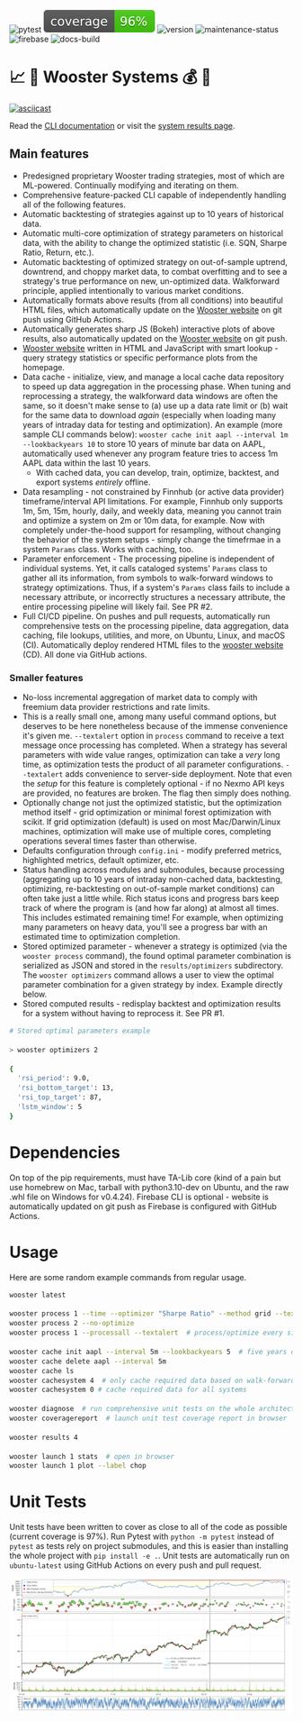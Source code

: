 ![pytest](https://github.com/preritdas/wooster-trading-systems/actions/workflows/pytest.yml/badge.svg)
![coverage-badge](tests/badge.svg)
![version](https://img.shields.io/badge/python-3.10%20%7C%203.11-blue)
![maintenance-status](https://img.shields.io/badge/maintenance-passively--developed-green.svg)
![firebase](https://github.com/preritdas/wooster-trading-systems/actions/workflows/firebase-hosting-merge.yml/badge.svg)
![docs-build](https://github.com/preritdas/wooster-trading-systems/actions/workflows/docs.yml/badge.svg)


# :chart_with_upwards_trend: :robot: Wooster Systems :moneybag: :money_with_wings:

[![asciicast](https://asciinema.org/a/WZoORNecs2HiOfXnY7nquwtMo.svg)](https://asciinema.org/a/WZoORNecs2HiOfXnY7nquwtMo)

Read the [CLI documentation](https://woosterdocs.preritdas.com) or visit the [system results page](https://wooster.preritdas.com).

<!--features!-->
## Main features

- Predesigned proprietary Wooster trading strategies, most of which are ML-powered. Continually modifying and iterating on them.
- Comprehensive feature-packed CLI capable of independently handling all of the following features.
- Automatic backtesting of strategies against up to 10 years of historical data.
- Automatic multi-core optimization of strategy parameters on historical data, with the ability to change the optimized statistic (i.e. SQN, Sharpe Ratio, Return, etc.).
- Automatic backtesting of optimized strategy on out-of-sample uptrend, downtrend, and choppy market data, to combat overfitting and to see a strategy's true performance on new, un-optimized data. Walkforward principle, applied intentionally to various market conditions.
- Automatically formats above results (from all conditions) into beautiful HTML files, which automatically update on the [Wooster website](https://wooster.preritdas.com) on git push using GitHub Actions.
- Automatically generates sharp JS (Bokeh) interactive plots of above results, also automatically updated on the [Wooster website](https://wooster.preritdas.com) on git push.
- [Wooster website](https://wooster.preritdas.com) written in HTML and JavaScript with smart lookup - query strategy statistics or specific performance plots from the homepage.
- Data cache - initialize, view, and manage a local cache data repository to speed up data aggregation in the processing phase. When tuning and reprocessing a strategy, the walkforward data windows are often the same, so it doesn't make sense to (a) use up a data rate limit or (b) wait for the same data to download _again_ (especially when loading many years of intraday data for testing and optimization). An example (more sample CLI commands below): `wooster cache init aapl --interval 1m --lookbackyears 10` to store 10 years of minute bar data on AAPL, automatically used whenever any program feature tries to access 1m AAPL data within the last 10 years. 
  - With cached data, you can develop, train, optimize, backtest, and export systems _entirely_ offline.
- Data resampling - not constrained by Finnhub (or active data provider) timeframe/interval API limitations. For example, Finnhub only supports 1m, 5m, 15m, hourly, daily, and weekly data, meaning you cannot train and optimize a system on 2m or 10m data, for example. Now with completely under-the-hood support for resampling, without changing the behavior of the system setups - simply change the timefrmae in a system `Params` class. Works with caching, too.
- Parameter enforcement - The processing pipeline is independent of individual systems. Yet, it calls cataloged systems' `Params` class to gather all its information, from symbols to walk-forward windows to strategy optimizations. Thus, if a system's `Params` class fails to include a necessary attribute, or incorrectly structures a necessary attribute, the entire processing pipeline will likely fail. See PR #2.
- Full CI/CD pipeline. On pushes and pull requests, automatically run comprehensive tests on the processing pipeline, data aggregation, data caching, file lookups, utilities, and more, on Ubuntu, Linux, and macOS (CI). Automatically deploy rendered HTML files to the [wooster website](https://wooster.preritdas.com) (CD). All done via GitHub actions.

### Smaller features

- No-loss incremental aggregation of market data to comply with freemium data provider restrictions and rate limits.
- This is a really small one, among many useful command options, but deserves to be here nonetheless because of the immense convenience it's given me. `--textalert` option in `process` command to receive a text message once processing has completed. When a strategy has several parameters with wide value ranges, optimization can take a _very_ long time, as optimization tests the product of all parameter configurations. `--textalert` adds convenience to server-side deployment. Note that even the _setup_ for this feature is completely optional - if no Nexmo API keys are provided, no features are broken. The flag then simply does nothing.
- Optionally change not just the optimized statistic, but the optimization method itself - grid optimization or minimal forest optimization with scikit. If grid optimization (default) is used on most Mac/Darwin/Linux machines, optimization will make use of multiple cores, completing operations several times faster than otherwise.
- Defaults configuration through `config.ini` - modify preferred metrics, highlighted metrics, default optimizer, etc.
- Status handling across modules and submodules, because processing (aggregating up to 10 years of intraday non-cached data, backtesting, optimizing, re-backtesting on out-of-sample market conditions) can often take just a little while. Rich status icons and progress bars keep track of where the program is (and how far along) at almost all times. This includes estimated remaining time! For example, when optimizing many parameters on heavy data, you'll see a progress bar with an estimated time to optimization completion.
- Stored optimized parameter - whenever a strategy is optimized (via the `wooster process` command), the found optimal parameter combination is serialized as JSON and stored in the `results/optimizers` subdirectory. The `wooster optimizers` command allows a user to view the optimal parameter combination for a given strategy by index. Example directly below.
- Stored computed results - redisplay backtest and optimization results for a system without having to reprocess it. See PR #1.

```bash
# Stored optimal parameters example

> wooster optimizers 2

{
  'rsi_period': 9.0,
  'rsi_bottom_target': 13,
  'rsi_top_target': 87,
  'lstm_window': 5
}
```


# Dependencies

On top of the pip requirements, must have TA-Lib core (kind of a pain but use homebrew on Mac, tarball with python3.10-dev on Ubuntu, and the raw .whl file on Windows for v0.4.24). Firebase CLI is optional - website is automatically updated on git push as Firebase is configured with GitHub Actions. 


# Usage

Here are some random example commands from regular usage.

```bash
wooster latest 

wooster process 1 --time --optimizer "Sharpe Ratio" --method grid --textalert --launch
wooster process 2 --no-optimize
wooster process 1 --processall --textalert  # process/optimize every single system and alert when done

wooster cache init aapl --interval 5m --lookbackyears 5  # five years of 5m data cached
wooster cache delete aapl --interval 5m
wooster cache ls
wooster cachesystem 4  # only cache required data based on walk-forward intervals
wooster cachesystem 0 # cache required data for all systems

wooster diagnose  # run comprehensive unit tests on the whole architecture
wooster coveragereport  # launch unit test coverage report in browser

wooster results 4

wooster launch 1 stats  # open in browser
wooster launch 1 plot --label chop
```


# Unit Tests

Unit tests have been written to cover as close to all of the code as possible (current coverage is 97%). Run Pytest with `python -m pytest` instead of `pytest` as tests rely on project submodules, and this is easier than installing the whole project with `pip install -e .`. Unit tests are automatically run on `ubuntu-latest` using GitHub Actions on every push and pull request.


[![plot-preview](readme-content/plot_preview.PNG)](https://wooster.preritdas.com/plots/wooster%20one%20train.html)
